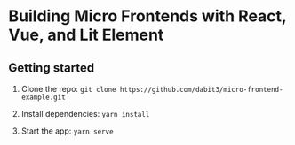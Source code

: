 # Building Micro Frontends with React, Vue, and Lit Element

## Getting started

1. Clone the repo: `git clone https://github.com/dabit3/micro-frontend-example.git`

2. Install dependencies: `yarn install`

3. Start the app: `yarn serve`

